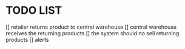 # TODO LIST
[] retailer returns product to central warehouse
[] central warehouse receives the returning products
[] the system should no sell returning products
[] alerts 